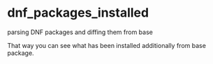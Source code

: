 # dnf_packages_installed
parsing DNF packages and diffing them from base

That way you can see what has been installed additionally from base package.
